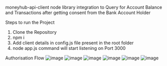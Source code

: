 moneyhub-api-client node library integration to Query for Account Balance and Transactions after getting consent from the Bank Account Holder

Steps to run the Project
1. Clone the Repository
2. npm i
3. Add client details in config.js file present in the root folder
4. node app.js command will start listening on Port 3000

Authorisation Flow
![image](https://github.com/riya-gandhi/moneyhub-api-usage/assets/63222339/0b061d02-67aa-49e8-832b-b464f2acaaa7)
![image](https://github.com/riya-gandhi/moneyhub-api-usage/assets/63222339/7f96bffc-e393-4668-b02c-1cf96633400c)
![image](https://github.com/riya-gandhi/moneyhub-api-usage/assets/63222339/87e2abe5-c965-439f-ba1d-566266861e00)
![image](https://github.com/riya-gandhi/moneyhub-api-usage/assets/63222339/1be8fdb7-96f2-4891-9c74-b5af44c682ef)
![image](https://github.com/riya-gandhi/moneyhub-api-usage/assets/63222339/94e9af3b-cddb-45a4-b3d5-cf58a5a3dad5)
![image](https://github.com/riya-gandhi/moneyhub-api-usage/assets/63222339/21070ca0-a875-4b2a-907b-49e02ade72a2)








